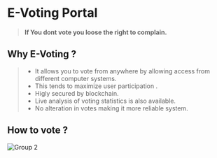 # E-Voting Portal
> **If You dont vote you loose the right to complain.**
## Why E-Voting ?
>- It allows you to vote from anywhere by allowing access from different computer systems.
>- This tends to maximize user participation .
>- Higly secured by blockchain.
>- Live analysis of voting statistics is also available.
>- No alteration in votes making it more reliable system.
## How to vote ?
![Group 2](https://user-images.githubusercontent.com/57187745/96222524-0eace180-0faa-11eb-9485-8a938cdc5c49.png)

